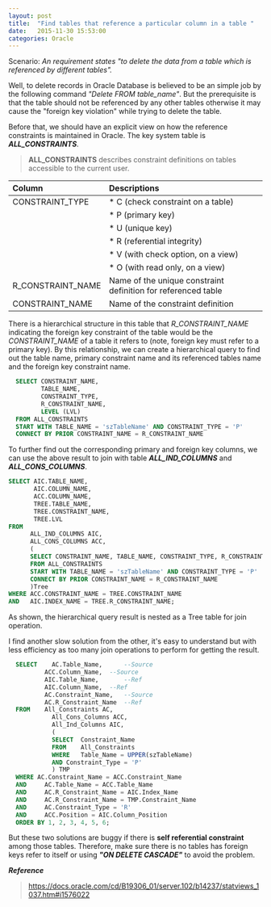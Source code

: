 ```yaml
---
layout: post
title:  "Find tables that reference a particular column in a table "
date:   2015-11-30 15:53:00
categories: Oracle
---
```


Scenario: *An requirement states "to delete the data from a table which is referenced by different tables".*

Well, to delete records in Oracle Database is believed to be an simple job by the following command *"Delete FROM table_name"*. But the prerequisite is that the table should not be referenced by any other tables otherwise it may cause the "foreign key violation" while trying to delete the table.

Before that, we should have an explicit view on how the reference constraints is maintained in Oracle. The key system table is ***ALL_CONSTRAINTS***.

>**ALL_CONSTRAINTS** describes constraint definitions on tables accessible to the current user.

|   Column           |         Descriptions                                         |
|:-------------------|:-------------------------------------------------------------|
|  CONSTRAINT_TYPE   | * C (check constraint on a table)                            |
|                    | * P (primary key)                                            |
|                    | * U (unique key)                                             |
|                    | * R (referential integrity)                                  |
|                    | * V (with check option, on a view)                           |  
|                    | * O (with read only, on a view)                              |
|  R_CONSTRAINT_NAME | Name of the unique constraint definition for referenced table|
|  CONSTRAINT_NAME   | Name of the constraint definition                            |

There is a hierarchical structure in this table that *R_CONSTRAINT_NAME* indicating the foreign key constraint of the table would be the *CONSTRAINT_NAME* of a table it refers to (note, foreign key must refer to a primary key). By this relationship, we can create a hierarchical query to find out the table name, primary constraint name and its referenced tables name and the foreign key constraint name.

~~~sql
  SELECT CONSTRAINT_NAME,
         TABLE_NAME,
         CONSTRAINT_TYPE,
         R_CONSTRAINT_NAME,
         LEVEL (LVL)
  FROM ALL_CONSTRAINTS
  START WITH TABLE_NAME = 'szTableName' AND CONSTRAINT_TYPE = 'P'
  CONNECT BY PRIOR CONSTRAINT_NAME = R_CONSTRAINT_NAME
~~~

To further find out the corresponding primary and foreign key columns, we can use the above result to join with table ***ALL_IND_COLUMNS*** and ***ALL_CONS_COLUMNS***.

~~~sql
SELECT AIC.TABLE_NAME,
       AIC.COLUMN_NAME,
       ACC.COLUMN_NAME,
       TREE.TABLE_NAME,
       TREE.CONSTRAINT_NAME,
       TREE.LVL
FROM
      ALL_IND_COLUMNS AIC,
      ALL_CONS_COLUMNS ACC,
      (
      SELECT CONSTRAINT_NAME, TABLE_NAME, CONSTRAINT_TYPE, R_CONSTRAINT_NAME, LEVEL LVL
      FROM ALL_CONSTRAINTS
      START WITH TABLE_NAME = 'szTableName' AND CONSTRAINT_TYPE = 'P'
      CONNECT BY PRIOR CONSTRAINT_NAME = R_CONSTRAINT_NAME
      )Tree
WHERE ACC.CONSTRAINT_NAME = TREE.CONSTRAINT_NAME
AND   AIC.INDEX_NAME = TREE.R_CONSTRAINT_NAME;
~~~

As shown, the hierarchical query result is nested as a Tree table for join operation.

I find another slow solution from the other, it's easy to understand but with less efficiency as too many join operations to perform for getting the result.

~~~sql
  SELECT	AC.Table_Name,		--Source
  	      ACC.Column_Name,	--Source
  	      AIC.Table_Name,		--Ref
  	      AIC.Column_Name,	--Ref
  	      AC.Constraint_Name,	--Source
  	      AC.R_Constraint_Name	--Ref
  FROM	  All_Constraints AC,
        	All_Cons_Columns ACC,
        	All_Ind_Columns AIC,
        	(
        	SELECT	Constraint_Name
        	FROM	All_Constraints
        	WHERE	Table_Name = UPPER(szTableName)
        	AND	Constraint_Type = 'P'
        	) TMP
  WHERE	AC.Constraint_Name = ACC.Constraint_Name
  AND	  AC.Table_Name = ACC.Table_Name
  AND	  AC.R_Constraint_Name = AIC.Index_Name
  AND	  AC.R_Constraint_Name = TMP.Constraint_Name
  AND	  AC.Constraint_Type = 'R'
  AND	  ACC.Position = AIC.Column_Position
  ORDER BY 1, 2, 3, 4, 5, 6;
~~~

But these two solutions are buggy if there is **self referential constraint** among those tables. Therefore, make sure there is no tables has foreign keys refer to itself or using ***"ON DELETE CASCADE"*** to avoid the problem.


***Reference***

> <https://docs.oracle.com/cd/B19306_01/server.102/b14237/statviews_1037.htm#i1576022>
